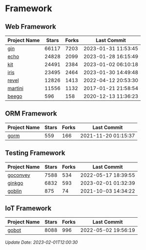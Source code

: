 # Framework

## Web Framework
| Project Name | Stars | Forks | Last Commit |
| ------------ | ----- | ----- | ----------- |
| [gin](https://github.com/gin-gonic/gin) | 66117 | 7203 | 2023-01-31 11:53:45 |
| [echo](https://github.com/labstack/echo) | 24828 | 2099 | 2023-01-28 16:15:49 |
| [kit](https://github.com/go-kit/kit) | 24491 | 2384 | 2023-01-02 06:10:18 |
| [iris](https://github.com/kataras/iris) | 23495 | 2464 | 2023-01-30 14:49:48 |
| [revel](https://github.com/revel/revel) | 12826 | 1413 | 2022-04-12 20:53:30 |
| [martini](https://github.com/go-martini/martini) | 11556 | 1132 | 2017-01-21 21:58:54 |
| [beego](https://github.com/astaxie/beego) | 596 | 158 | 2020-12-13 11:36:23 |

## ORM Framework
| Project Name | Stars | Forks | Last Commit |
| ------------ | ----- | ----- | ----------- |
| [gorm](https://github.com/jinzhu/gorm) | 559 | 166 | 2021-11-20 01:15:37 |

## Testing Framework
| Project Name | Stars | Forks | Last Commit |
| ------------ | ----- | ----- | ----------- |
| [goconvey](https://github.com/smartystreets/goconvey) | 7588 | 534 | 2022-05-17 18:39:55 |
| [ginkgo](https://github.com/onsi/ginkgo) | 6832 | 593 | 2023-02-01 01:32:39 |
| [goblin](https://github.com/franela/goblin) | 875 | 74 | 2021-10-03 14:34:22 |

## IoT Framework
| Project Name | Stars | Forks | Last Commit |
| ------------ | ----- | ----- | ----------- |
| [gobot](https://github.com/hybridgroup/gobot) | 8088 | 996 | 2022-05-02 19:56:19 |

*Update Date: 2023-02-01T12:00:30*